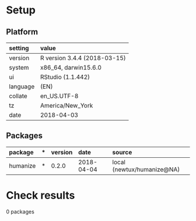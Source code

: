 # Setup

## Platform

|setting  |value                        |
|:--------|:----------------------------|
|version  |R version 3.4.4 (2018-03-15) |
|system   |x86_64, darwin15.6.0         |
|ui       |RStudio (1.1.442)            |
|language |(EN)                         |
|collate  |en_US.UTF-8                  |
|tz       |America/New_York             |
|date     |2018-04-03                   |

## Packages

|package  |*  |version |date       |source                     |
|:--------|:--|:-------|:----------|:--------------------------|
|humanize |*  |0.2.0   |2018-04-04 |local (newtux/humanize@NA) |

# Check results

0 packages




